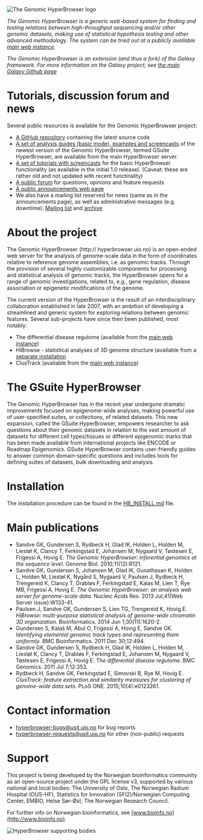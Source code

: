 ![The Genomic HyperBrowser logo](https://hyperbrowser.uio.no/hb/static/hyperbrowser/images/logo/HB_logo_white_same_line.png)
  
  
_The Genomic HyperBrowser is a generic web-based system for finding and testing relations between high-throughput sequencing and/or other genomic datasets, making use of statistical hypothesis testing and other advanced methodology. The system can be tried out at a publicly available [main web instance](https://hyperbrowser.uio.no)._

_The Genomic HyperBrowser is an extension (and thus a fork) of the Galaxy framework. For more information on the Galaxy project, see [the main Galaxy Github page](https://github.com/galaxyproject/galaxy)_

# Tutorials, discussion forum and news
Several public resources is available for the Genomic HyperBrowser project:

- [A GitHub repository](https://github.com/hyperbrowser/genomic-hyperbrowser) containing the latest source code
- [A set of analysis guides (basic mode), examples and screencasts](https://hyperbrowser.uio.no) of the newest version of the Genomic HyperBrowser, termed GSuite HyperBrowser, are available from the main HyperBrowser server.
- [A set of tutorials with screencasts](https://sites.google.com/site/hyperbrowserhelp/discusison-forum) for the basic HyperBrowser functionality (as available in the initial 1.0 release). (Caveat: these are rather old and not updated with recent functinality)
- [A public forum](https://groups.google.com/forum/?hl=en#!forum/the-genomic-hyperbrowser) for questions, opinions and feature requests
- [A public announcements web page](https://sites.google.com/site/hyperbrowserhelp/announcements)
- We also have a mailing list reserved for news (same as in the announcements page), as well as administrative messages (e.g. downtime): [Mailing list](https://sympa.uio.no/usit.uio.no/info/hyperbrowser-info) and [archive](https://sympa.uio.no/usit.uio.no/arc/hyperbrowser-info)


# About the project
The Genomic HyperBrowser (http:// hyperbrowser.uio.no) is an open-ended web server for the analysis of genome-scale data in the form of coordinates relative to reference genome assemblies, i.e. as genomic tracks. Through the provision of several highly customizable components for processing and statistical analysis of genomic tracks, the HyperBrowser opens for a range of genomic investigations, related to, e.g., gene regulation, disease association or epigenetic modifications of the genome.

The current version of the HyperBrowser is the result of an interdisciplinary collaboration established in late 2007, with an ambition of developing a streamlined and generic system for exploring relations between genomic features. Several sub-projects have since then been published, most notably:

- The differential disease regulome (available from the [main web instance](https://hyperbrowser.uio.no))
- HiBrowse - statistical analyses of 3D genome structure (available from a [separate installation](https://hyperbrowser.uio.no/3d)
- ClusTrack (available from the [main web instance](https://hyperbrowser.uio.no))

# The GSuite HyperBrowser
The Genomic HyperBrowser  has in the recent year undergone dramatic improvements focused on epigenome-wide analyses, making powerful use of user-specified suites, or collections, of related datasets. This new expansion, called the GSuite HyperBrowser, empowers researcher to ask questions about their genomic datasets in relation to the vast amount of datasets for different cell types/tissues or different epigenomic marks that has been made available from international projects like ENCODE or Roadmap Epigenomics. GSuite HyperBrowser contains user-friendly guides to answer common domain-specific questions and includes tools for defining suites of datasets, bulk downloading and analysis.

# Installation
The installation procedure can be found in the [HB_INSTALL.md](HB_INSTALL.md) file.

# Main publications
- Sandve GK, Gundersen S, Rydbeck H, Glad IK, Holden L, Holden M, Liestøl K, Clancy T, Ferkingstad E, Johansen M, Nygaard V, Tøstesen E, Frigessi A, Hovig E. _The Genomic HyperBrowser: inferential genomics at the sequence level._ Genome Biol. 2010;11(12):R121.
- Sandve GK, Gundersen S, Johansen M, Glad IK, Gunathasan K, Holden L, Holden M, Liestøl K, Nygård S, Nygaard V, Paulsen J, Rydbeck H, Trengereid K, Clancy T, Drabløs F, Ferkingstad E, Kalas M, Lien T, Rye MB, Frigessi A, Hovig E. _The Genomic HyperBrowser: an analysis web server for genome-scale data._ Nucleic Acids Res. 2013 Jul;41(Web Server issue):W133-41.
- Paulsen J, Sandve GK, Gundersen S, Lien TG, Trengereid K, Hovig E. _HiBrowse: multi-purpose statistical analysis of genome-wide chromatin 3D organization._ Bioinformatics. 2014 Jun 1;30(11):1620-2.
- Gundersen S, Kalaš M, Abul O, Frigessi A, Hovig E, Sandve GK. _Identifying elemental genomic track types and representing them uniformly._ BMC Bioinformatics. 2011 Dec 30;12:494.
- Sandve GK, Gundersen S, Rydbeck H, Glad IK, Holden L, Holden M, Liestøl K, Clancy T, Drabløs F, Ferkingstad E, Johansen M, Nygaard V, Tøstesen E, Frigessi A, Hovig E. _The differential disease regulome._ BMC Genomics. 2011 Jul 7;12:353.
- Rydbeck H, Sandve GK, Ferkingstad E, Simovski B, Rye M, Hovig E. _ClusTrack: feature extraction and similarity measures for clustering of genome-wide data sets._ PLoS ONE. 2015;10(4):e0123261.

# Contact information
- [hyperbrowser-bugs@usit.uio.no](mailto:hyperbrowser-bugs@usit.uio.no) for bug reports
- [hyperbrowser-requests@usit.uio.no](mailto:hyperbrowser-requests@usit.uio.no) for other (non-public) requests

# Support
This project is being developed by the Norwegian bioinformatics community as an open-source project under the GPL license v3, supported by various national and local bodies: The University of Oslo, The Norwegian Radium Hospital (OUS-HF), Statistics for Innovation (SFI2)/Norwegian Computing Center, EMBIO, Helse Sør-Øst, The Norwegian Research Council.

For further info on Norwegian bioinformatics, see [www.bioinfo.no](http://www.bioinfo.no).

![HyperBrowser supporting bodies](https://hyperbrowser.uio.no/dev2/static/hyperbrowser/images/logo/HB_support.png)
